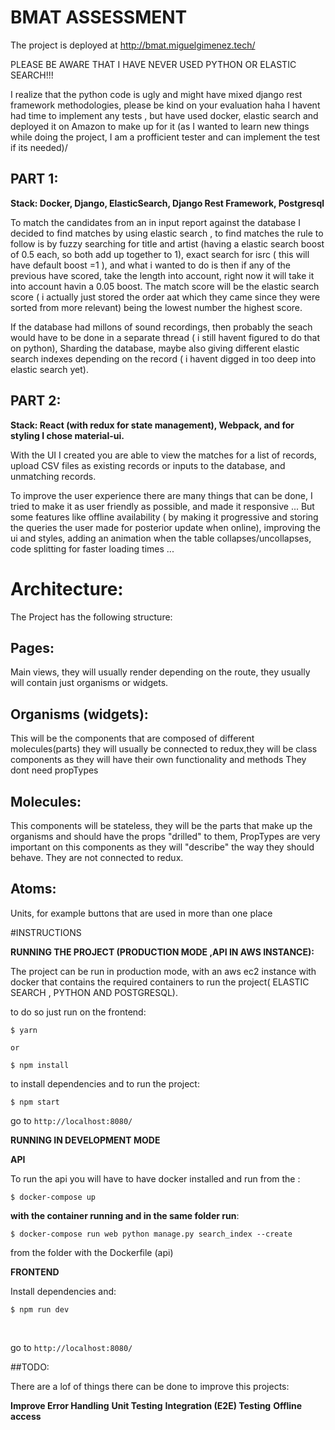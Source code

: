 # BMAT ASSESSMENT

The project is deployed at http://bmat.miguelgimenez.tech/


PLEASE BE AWARE THAT I HAVE NEVER USED PYTHON OR ELASTIC SEARCH!!! 

I realize that the python code is ugly and might have mixed django rest framework methodologies, please be kind on your evaluation haha 
I havent had time to implement any tests , but have used docker, elastic search and deployed it on Amazon to make up for it (as I wanted to  learn new things while doing the project, I am a profficient tester and can implement the test if its needed)/

## PART 1:

**Stack: Docker, Django, ElasticSearch, Django Rest Framework, Postgresql**


To match the candidates from an in input report against the database I decided to find matches by using elastic search , to find matches the rule to follow is 
by fuzzy searching for title and artist (having a elastic search boost of 0.5 each, so both add up together to 1), exact search for isrc ( this will have default boost =1 ), and what i wanted to do is then if any of the previous have scored, take the length into account, right now it will take it into account havin a 0.05 boost. The match score will be the elastic search score ( i actually just stored the order aat which they came since they were sorted from more relevant) being the lowest number the highest score.

If the database had millons of sound recordings, then probably the seach would have to be done in a separate thread ( i still havent figured to do that on python), 
Sharding the database, maybe also giving different elastic search indexes depending on the record ( i havent digged in too deep into elastic search yet). 


## PART 2: 

**Stack: React (with redux for state management), Webpack, and for styling I chose material-ui.**

With the UI I created you are able to view the matches for a list of records, upload CSV files as existing records or inputs to the database, and unmatching records.

To improve the user experience there are many things that can be done, I tried to make it as user friendly as possible, and made it responsive ... But some features like offline availability ( by making it progressive and storing the queries the user made for posterior update when online), improving the ui and styles, adding an animation when the table collapses/uncollapses, code splitting for faster loading times ...




# Architecture:

The Project has the following structure:

## Pages:

Main views, they will usually render depending on the route, they usually will contain just organisms or widgets.


## Organisms (widgets):

This will be the components that are composed of different molecules(parts) they will usually be connected to redux,they will be class components as they will have their own functionality and methods
They dont need propTypes

## Molecules:

This components will be stateless, they will be the parts that make up the organisms and should have the props "drilled" to them,  PropTypes are very important on this components as they will "describe" the
way they should behave. They are not connected to redux.

## Atoms:

Units, for example buttons that are used in more than one place


#INSTRUCTIONS


**RUNNING THE PROJECT (PRODUCTION MODE ,API IN AWS INSTANCE):**

The project can be run in production mode, with an aws ec2 instance with docker that contains the required containers to run the project( ELASTIC SEARCH , PYTHON AND POSTGRESQL).

to do so just run on the frontend:

    $ yarn 

    or

    $ npm install

to install dependencies and to run the project:

    $ npm start  

go to ``http://localhost:8080/``


**RUNNING IN DEVELOPMENT MODE**

**API**

To run the api you will have to have docker installed and run from the  :

    $ docker-compose up


**with the container running and in the same folder run**:


    $ docker-compose run web python manage.py search_index --create


  from the folder with the Dockerfile (api)

**FRONTEND**

 Install dependencies and:  

    $ npm run dev
​    

go to ``http://localhost:8080/``




##TODO:


There are a lof of things there can be done to improve this projects:

**Improve Error Handling**
**Unit Testing**
**Integration (E2E) Testing**
**Offline access**


